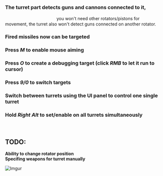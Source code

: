 ### The turret part detects guns and cannons connected to it, 
　　　　　　　　　　　　you won't need other rotators/pistons for movement, the turret also won't detect guns connected on another rotator.  
### Fired missiles now can be targeted  
### Press ***M*** to enable mouse aiming 
### Press ***O*** to create a debugging target (click ***RMB*** to let it run to cursor)  
### Press ***9/0*** to switch targets   
### Switch between turrets using the UI panel to control one single turret
### Hold ***Right Alt*** to set/enable on all turrets simultaneously 
　  
  
## TODO:  
**Ability to change rotator position**  
**Specifing weapons for turret manually**

![Imgur](https://i.imgur.com/N7xb35z.png)
